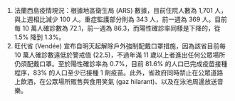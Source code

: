 1. 法蘭西島疫情現況：根據地區衛生局 (ARS) 數據，目前住院人數為 1,701 人，與上週相比減少 100 人。重症監護部分則為 343 人，前一週為 369 人。目前每 10 萬人確診數為 72.1，前一週為 86.3，而陽性確診率同樣是下降的，從 1.5% 降到 1.3%。
1. 旺代省 (Vendée) 宣布自明天起解除戶外強制配戴口罩措施，因為該省目前每 10 萬人確診數遠低於警戒值 (22.5)，不過年滿 11 歲以上者進出任何公眾場所仍須配戴口罩。至於陽性確診率為 0.7%，目前 81.6% 的人口已完成疫苗接種程序，83% 的人口至少已接種 1 劑疫苗。此外，省政府同時禁止在公眾道路上飲酒，在公眾場所販售與食用笑氣 (gaz hilarant)、以及在泳池周邊放送音樂。

